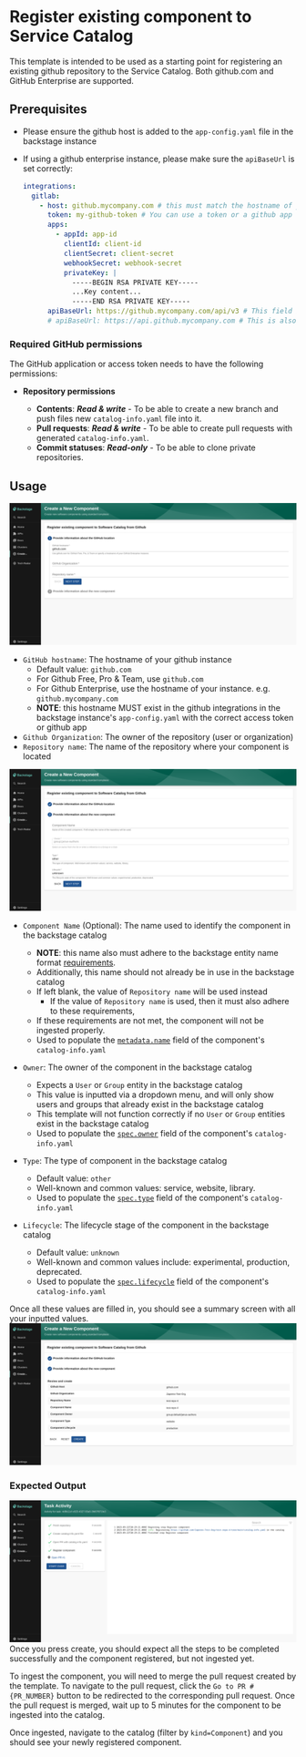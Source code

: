 # Register existing component to Service Catalog

This template is intended to be used as a starting point for registering an existing github repository to the Service Catalog. Both github.com and GitHub Enterprise are supported.

## Prerequisites

- Please ensure the github host is added to the `app-config.yaml` file in the backstage instance
- If using a github enterprise instance, please make sure the `apiBaseUrl` is set correctly:

  ```yaml
  integrations:
    gitlab:
      - host: github.mycompany.com # this must match the hostname of your gitlab instance
        token: my-github-token # You can use a token or a github app (app will take precedence)
        apps:
          - appId: app-id
            clientId: client-id
            clientSecret: client-secret
            webhookSecret: webhook-secret
            privateKey: |
              -----BEGIN RSA PRIVATE KEY-----
              ...Key content...
              -----END RSA PRIVATE KEY-----
        apiBaseUrl: https://github.mycompany.com/api/v3 # This field is optional if host is `github.com`
        # apiBaseUrl: https://api.github.mycompany.com # This is also a potential api base url for github enterprise
  ```

### Required GitHub permissions

The GitHub application or access token needs to have the following permissions:

- **Repository permissions**

  - **Contents**: **_Read & write_** - To be able to create a new branch and push files new `catalog-info.yaml` file into it.
  - **Pull requests**: **_Read & write_** - To be able to create pull requests with generated `catalog-info.yaml`.
  - **Commit statuses**: **_Read-only_** - To be able to clone private repositories.

## Usage

![github-location-info-image](./images/github-location-info.png)

- `GitHub hostname`: The hostname of your github instance
  - Default value: `github.com`
  - For Github Free, Pro & Team, use `github.com`
  - For Github Enterprise, use the hostname of your instance. e.g. `github.mycompany.com`
  - **NOTE**: this hostname MUST exist in the github integrations in the backstage instance's `app-config.yaml` with the correct access token or github app
- `Github Organization`: The owner of the repository (user or organization)
- `Repository name`: The name of the repository where your component is located

![github-component-info-image](./images/github-component-info.png)

- `Component Name` (Optional): The name used to identify the component in the backstage catalog
  - **NOTE**: this name also must adhere to the backstage entity name format [requirements](https://github.com/backstage/backstage/blob/master/docs/architecture-decisions/adr002-default-catalog-file-format.md#name).
  - Additionally, this name should not already be in use in the backstage catalog
  - If left blank, the value of `Repository name` will be used instead
    - If the value of `Repository name` is used, then it must also adhere to these requirements,
  - If these requirements are not met, the component will not be ingested properly.
  - Used to populate the [`metadata.name`](https://backstage.io/docs/features/software-catalog/descriptor-format/#specowner-required) field of the component's `catalog-info.yaml`
- `Owner`: The owner of the component in the backstage catalog

  - Expects a `User` or `Group` entity in the backstage catalog
  - This value is inputted via a dropdown menu, and will only show users and groups that already exist in the backstage catalog
  - This template will not function correctly if no `User` or `Group` entities exist in the backstage catalog
  - Used to populate the [`spec.owner`](https://backstage.io/docs/features/software-catalog/descriptor-format/#specowner-required) field of the component's `catalog-info.yaml`

- `Type`: The type of component in the backstage catalog
  - Default value: `other`
  - Well-known and common values: service, website, library.
  - Used to populate the [`spec.type`](https://backstage.io/docs/features/software-catalog/descriptor-format#spectype-required) field of the component's `catalog-info.yaml`
- `Lifecycle`: The lifecycle stage of the component in the backstage catalog
  - Default value: `unknown`
  - Well-known and common values include: experimental, production, deprecated.
  - Used to populate the [`spec.lifecycle`](https://backstage.io/docs/features/software-catalog/descriptor-format/#speclifecycle-required) field of the component's `catalog-info.yaml`

Once all these values are filled in, you should see a summary screen with all your inputted values.
![github-summary-image](./images/github-summary.png)

### Expected Output

![gpt-result-image](./images/gpt-result.png)
Once you press create, you should expect all the steps to be completed successfully and the component registered, but not ingested yet.

To ingest the component, you will need to merge the pull request created by the template.
To navigate to the pull request, click the `Go to PR #{PR_NUMBER}` button to be redirected to the corresponding pull request.
Once the pull request is merged, wait up to 5 minutes for the component to be ingested into the catalog.

Once ingested, navigate to the catalog (filter by `kind=Component`) and you should see your newly registered component.
